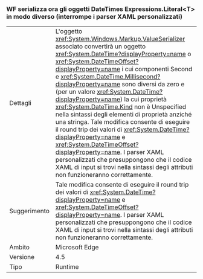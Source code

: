 ### <a name="wf-serializes-expressionsliterallttgt-datetimes-differently-now-breaks-custom-xaml-parsers"></a>WF serializza ora gli oggetti DateTimes Expressions.Literal&lt;T&gt; in modo diverso (interrompe i parser XAML personalizzati)

|   |   |
|---|---|
|Dettagli|L'oggetto <xref:System.Windows.Markup.ValueSerializer> associato convertirà un oggetto <xref:System.DateTime?displayProperty=name> o <xref:System.DateTimeOffset?displayProperty=name> i cui componenti Second e <xref:System.DateTime.Millisecond?displayProperty=name> sono diversi da zero e (per un valore <xref:System.DateTime?displayProperty=name>) la cui proprietà <xref:System.DateTime.Kind> non è Unspecified nella sintassi degli elementi di proprietà anziché una stringa. Tale modifica consente di eseguire il round trip dei valori di <xref:System.DateTime?displayProperty=name> e <xref:System.DateTimeOffset?displayProperty=name>. I parser XAML personalizzati che presuppongono che il codice XAML di input si trovi nella sintassi degli attributi non funzioneranno correttamente.|
|Suggerimento|Tale modifica consente di eseguire il round trip dei valori di <xref:System.DateTime?displayProperty=name> e <xref:System.DateTimeOffset?displayProperty=name>. I parser XAML personalizzati che presuppongono che il codice XAML di input si trovi nella sintassi degli attributi non funzioneranno correttamente.|
|Ambito|Microsoft Edge|
|Versione|4.5|
|Tipo|Runtime|


